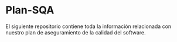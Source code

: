 # Plan-SQA
El siguiente repositorio contiene toda la información relacionada con nuestro plan de aseguramiento de la calidad del software.

